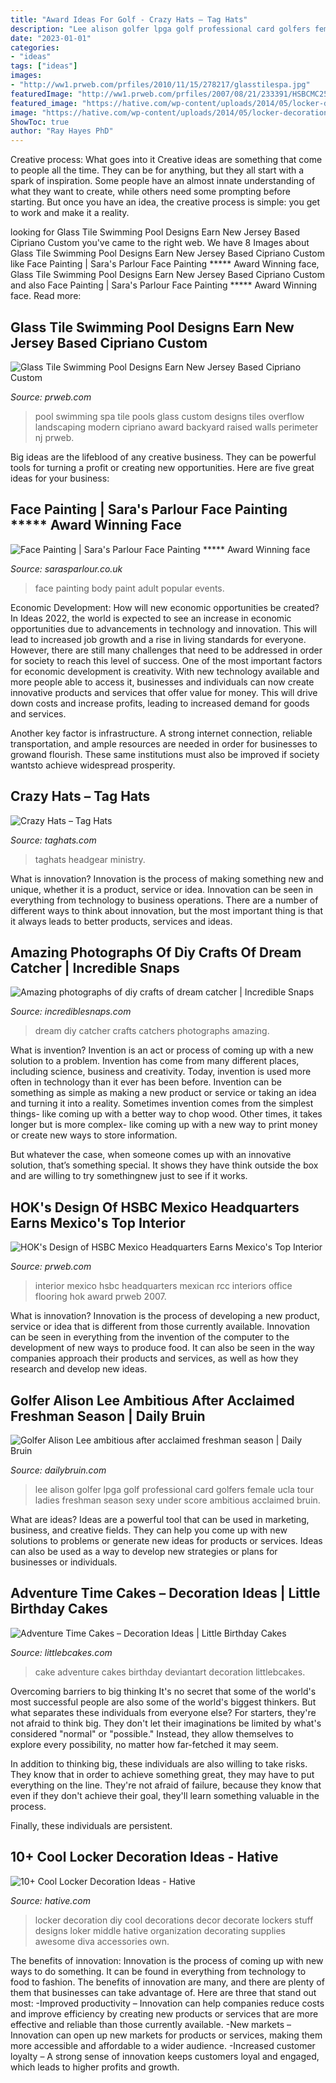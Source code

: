 ```yaml
---
title: "Award Ideas For Golf - Crazy Hats – Tag Hats"
description: "Lee alison golfer lpga golf professional card golfers female ucla tour ladies freshman season sexy under score ambitious acclaimed bruin"
date: "2023-01-01"
categories:
- "ideas"
tags: ["ideas"]
images:
- "http://ww1.prweb.com/prfiles/2010/11/15/278217/glasstilespa.jpg"
featuredImage: "http://ww1.prweb.com/prfiles/2007/08/21/233391/HSBCMC25.jpg"
featured_image: "https://hative.com/wp-content/uploads/2014/05/locker-decoration/2-locker-decor-for-girl.jpg"
image: "https://hative.com/wp-content/uploads/2014/05/locker-decoration/2-locker-decor-for-girl.jpg"
ShowToc: true
author: "Ray Hayes PhD"
---
```



Creative process: What goes into it
Creative ideas are something that come to people all the time. They can be for anything, but they all start with a spark of inspiration. Some people have an almost innate understanding of what they want to create, while others need some prompting before starting. But once you have an idea, the creative process is simple: you get to work and make it a reality.

	

		
looking for Glass Tile Swimming Pool Designs Earn New Jersey Based Cipriano Custom you've came to the right web. We have 8 Images about Glass Tile Swimming Pool Designs Earn New Jersey Based Cipriano Custom like Face Painting | Sara&#039;s Parlour Face Painting ***** Award Winning face, Glass Tile Swimming Pool Designs Earn New Jersey Based Cipriano Custom and also Face Painting | Sara&#039;s Parlour Face Painting ***** Award Winning face. Read more:
		
    
## Glass Tile Swimming Pool Designs Earn New Jersey Based Cipriano Custom

<img loading=lazy src="http://ww1.prweb.com/prfiles/2010/11/15/278217/glasstilespa.jpg" onerror="this.onerror=null;this.src='https://tse3.mm.bing.net/th?id=OIP.3kZZARXjH1lCiosm54BnJgHaE9&amp;pid=15.1';" alt="Glass Tile Swimming Pool Designs Earn New Jersey Based Cipriano Custom">

_Source: prweb.com_

>pool swimming spa tile pools glass custom designs tiles overflow landscaping modern cipriano award backyard raised walls perimeter nj prweb. 

	

Big ideas are the lifeblood of any creative business. They can be powerful tools for turning a profit or creating new opportunities. Here are five great ideas for your business:

    
## Face Painting | Sara&#039;s Parlour Face Painting ***** Award Winning Face

<img loading=lazy src="http://www.sarasparlour.co.uk/wp-content/uploads/2020/04/20190704_1844052.jpg" onerror="this.onerror=null;this.src='https://tse1.mm.bing.net/th?id=OIP.v4D4tlJ0WjZcBZFmJeUy0gHaOD&amp;pid=15.1';" alt="Face Painting | Sara&#039;s Parlour Face Painting ***** Award Winning face">

_Source: sarasparlour.co.uk_

>face painting body paint adult popular events. 

	

Economic Development: How will new economic opportunities be created?
In Ideas 2022, the world is expected to see an increase in economic opportunities due to advancements in technology and innovation. This will lead to increased job growth and a rise in living standards for everyone. However, there are still many challenges that need to be addressed in order for society to reach this level of success. 
One of the most important factors for economic development is creativity. With new technology available and more people able to access it, businesses and individuals can now create innovative products and services that offer value for money. This will drive down costs and increase profits, leading to increased demand for goods and services.

Another key factor is infrastructure. A strong internet connection, reliable transportation, and ample resources are needed in order for businesses to growand flourish. These same institutions must also be improved if society wantsto achieve widespread prosperity.

    
## Crazy Hats – Tag Hats

<img loading=lazy src="https://www.taghats.com/wp-content/uploads/2015/04/Crazy-Hats.jpg" onerror="this.onerror=null;this.src='https://tse2.mm.bing.net/th?id=OIP.U2nHsGN7_pIbZB1Pp8Vx5AAAAA&amp;pid=15.1';" alt="Crazy Hats – Tag Hats">

_Source: taghats.com_

>taghats headgear ministry. 

	

What is innovation?
Innovation is the process of making something new and unique, whether it is a product, service or idea. Innovation can be seen in everything from technology to business operations. There are a number of different ways to think about innovation, but the most important thing is that it always leads to better products, services and ideas.

    
## Amazing Photographs Of Diy Crafts Of Dream Catcher | Incredible Snaps

<img loading=lazy src="http://www.incrediblesnaps.com/wp-content/uploads/2016/03/DIY-Dream-Catchers-Made-by-Kids-600x9111.jpg" onerror="this.onerror=null;this.src='https://tse2.mm.bing.net/th?id=OIP.kZ6OoKDWOLCTFcp0iELrFgHaLP&amp;pid=15.1';" alt="Amazing photographs of diy crafts of dream catcher | Incredible Snaps">

_Source: incrediblesnaps.com_

>dream diy catcher crafts catchers photographs amazing. 

	

What is invention?
Invention is an act or process of coming up with a new solution to a problem. Invention has come from many different places, including science, business and creativity. Today, invention is used more often in technology than it ever has been before. 
Invention can be something as simple as making a new product or service or taking an idea and turning it into a reality. Sometimes invention comes from the simplest things- like coming up with a better way to chop wood. Other times, it takes longer but is more complex- like coming up with a new way to print money or create new ways to store information. 

But whatever the case, when someone comes up with an innovative solution, that’s something special. It shows they have think outside the box and are willing to try somethingnew just to see if it works.

    
## HOK&#039;s Design Of HSBC Mexico Headquarters Earns Mexico&#039;s Top Interior

<img loading=lazy src="http://ww1.prweb.com/prfiles/2007/08/21/233391/HSBCMC25.jpg" onerror="this.onerror=null;this.src='https://tse3.mm.bing.net/th?id=OIP.4wlXmjhX3G3RAKgyFGDY-QHaFt&amp;pid=15.1';" alt="HOK&#039;s Design of HSBC Mexico Headquarters Earns Mexico&#039;s Top Interior">

_Source: prweb.com_

>interior mexico hsbc headquarters mexican rcc interiors office flooring hok award prweb 2007. 

	

What is innovation?
Innovation is the process of developing a new product, service or idea that is different from those currently available. Innovation can be seen in everything from the invention of the computer to the development of new ways to produce food. It can also be seen in the way companies approach their products and services, as well as how they research and develop new ideas.

    
## Golfer Alison Lee Ambitious After Acclaimed Freshman Season | Daily Bruin

<img loading=lazy src="http://dailybruin.com/images/2014/06/d9f0ca6e-a989-4c7e-b04b-4b0d92f35ceb.jpg" onerror="this.onerror=null;this.src='https://tse2.mm.bing.net/th?id=OIP.-w9pa0gpgchKa9VbUKyLDAHaKR&amp;pid=15.1';" alt="Golfer Alison Lee ambitious after acclaimed freshman season | Daily Bruin">

_Source: dailybruin.com_

>lee alison golfer lpga golf professional card golfers female ucla tour ladies freshman season sexy under score ambitious acclaimed bruin. 

	

What are ideas?
Ideas are a powerful tool that can be used in marketing, business, and creative fields. They can help you come up with new solutions to problems or generate new ideas for products or services. Ideas can also be used as a way to develop new strategies or plans for businesses or individuals.

    
## Adventure Time Cakes – Decoration Ideas | Little Birthday Cakes

<img loading=lazy src="http://www.littlebcakes.com/wp-content/uploads/2014/02/Adventure-Time-Cake.jpg" onerror="this.onerror=null;this.src='https://tse4.mm.bing.net/th?id=OIP.Svbw0tZxpXCJ_YMNXmCZYgHaLJ&amp;pid=15.1';" alt="Adventure Time Cakes – Decoration Ideas | Little Birthday Cakes">

_Source: littlebcakes.com_

>cake adventure cakes birthday deviantart decoration littlebcakes. 

	

Overcoming barriers to big thinking
It's no secret that some of the world's most successful people are also some of the world's biggest thinkers. But what separates these individuals from everyone else?
For starters, they're not afraid to think big. They don't let their imaginations be limited by what's considered "normal" or "possible." Instead, they allow themselves to explore every possibility, no matter how far-fetched it may seem.

In addition to thinking big, these individuals are also willing to take risks. They know that in order to achieve something great, they may have to put everything on the line. They're not afraid of failure, because they know that even if they don't achieve their goal, they'll learn something valuable in the process.

 Finally, these individuals are persistent.

    
## 10+ Cool Locker Decoration Ideas - Hative

<img loading=lazy src="https://hative.com/wp-content/uploads/2014/05/locker-decoration/2-locker-decor-for-girl.jpg" onerror="this.onerror=null;this.src='https://tse4.mm.bing.net/th?id=OIP.y81IGgNRDhvNE99_2COy3gHaNg&amp;pid=15.1';" alt="10+ Cool Locker Decoration Ideas - Hative">

_Source: hative.com_

>locker decoration diy cool decorations decor decorate lockers stuff designs loker middle hative organization decorating supplies awesome diva accessories own. 

	

The benefits of innovation:
Innovation is the process of coming up with new ways to do something. It can be found in everything from technology to food to fashion. The benefits of innovation are many, and there are plenty of them that businesses can take advantage of. Here are three that stand out most: 
-Improved productivity – Innovation can help companies reduce costs and improve efficiency by creating new products or services that are more effective and reliable than those currently available.
-New markets – Innovation can open up new markets for products or services, making them more accessible and affordable to a wider audience.
-Increased customer loyalty – A strong sense of innovation keeps customers loyal and engaged, which leads to higher profits and growth.

